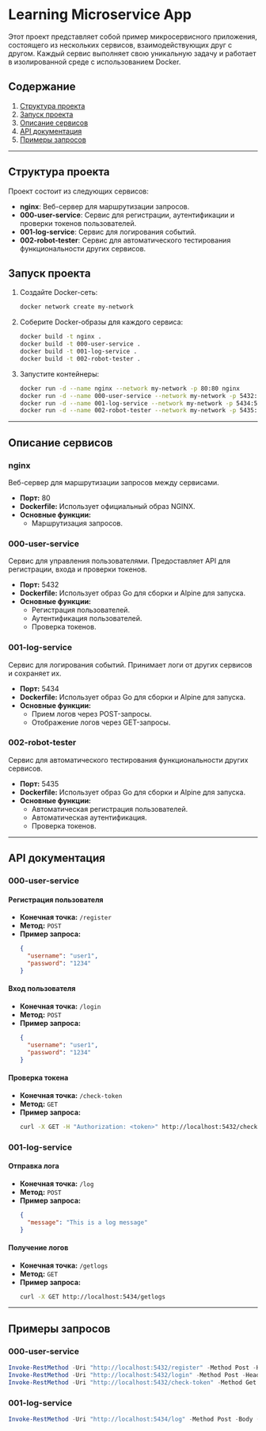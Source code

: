 # Learning Microservice App

Этот проект представляет собой пример микросервисного приложения, состоящего из нескольких сервисов, взаимодействующих друг с другом. Каждый сервис выполняет свою уникальную задачу и работает в изолированной среде с использованием Docker.

## Содержание
1. [Структура проекта](#структура-проекта)
2. [Запуск проекта](#запуск-проекта)
3. [Описание сервисов](#описание-сервисов)
4. [API документация](#api-документация)
5. [Примеры запросов](#примеры-запросов)

---

## Структура проекта

Проект состоит из следующих сервисов:
- **nginx**: Веб-сервер для маршрутизации запросов.
- **000-user-service**: Сервис для регистрации, аутентификации и проверки токенов пользователей.
- **001-log-service**: Сервис для логирования событий.
- **002-robot-tester**: Сервис для автоматического тестирования функциональности других сервисов.


## Запуск проекта

1. Создайте Docker-сеть:
   ```bash
   docker network create my-network
   ```

2. Соберите Docker-образы для каждого сервиса:
   ```bash
   docker build -t nginx .
   docker build -t 000-user-service .
   docker build -t 001-log-service .
   docker build -t 002-robot-tester .
   ```

3. Запустите контейнеры:
   ```bash
   docker run -d --name nginx --network my-network -p 80:80 nginx
   docker run -d --name 000-user-service --network my-network -p 5432:5432 000-user-service
   docker run -d --name 001-log-service --network my-network -p 5434:5434 001-log-service
   docker run -d --name 002-robot-tester --network my-network -p 5435:5435 002-robot-tester
   ```

---

## Описание сервисов

### nginx
Веб-сервер для маршрутизации запросов между сервисами.

- **Порт:** 80
- **Dockerfile:** Использует официальный образ NGINX.
- **Основные функции:**
  - Маршрутизация запросов.

### 000-user-service
Сервис для управления пользователями. Предоставляет API для регистрации, входа и проверки токенов.

- **Порт:** 5432
- **Dockerfile:** Использует образ Go для сборки и Alpine для запуска.
- **Основные функции:**
  - Регистрация пользователей.
  - Аутентификация пользователей.
  - Проверка токенов.

### 001-log-service
Сервис для логирования событий. Принимает логи от других сервисов и сохраняет их.

- **Порт:** 5434
- **Dockerfile:** Использует образ Go для сборки и Alpine для запуска.
- **Основные функции:**
  - Прием логов через POST-запросы.
  - Отображение логов через GET-запросы.

### 002-robot-tester
Сервис для автоматического тестирования функциональности других сервисов.

- **Порт:** 5435
- **Dockerfile:** Использует образ Go для сборки и Alpine для запуска.
- **Основные функции:**
  - Автоматическая регистрация пользователей.
  - Автоматическая аутентификация.
  - Проверка токенов.

---

## API документация

### 000-user-service

#### Регистрация пользователя
- **Конечная точка:** `/register`
- **Метод:** `POST`
- **Пример запроса:**
  ```json
  {
    "username": "user1",
    "password": "1234"
  }
  ```

#### Вход пользователя
- **Конечная точка:** `/login`
- **Метод:** `POST`
- **Пример запроса:**
  ```json
  {
    "username": "user1",
    "password": "1234"
  }
  ```

#### Проверка токена
- **Конечная точка:** `/check-token`
- **Метод:** `GET`
- **Пример запроса:**
  ```bash
  curl -X GET -H "Authorization: <token>" http://localhost:5432/check-token
  ```

### 001-log-service

#### Отправка лога
- **Конечная точка:** `/log`
- **Метод:** `POST`
- **Пример запроса:**
  ```json
  {
    "message": "This is a log message"
  }
  ```

#### Получение логов
- **Конечная точка:** `/getlogs`
- **Метод:** `GET`
- **Пример запроса:**
  ```bash
  curl -X GET http://localhost:5434/getlogs
  ```

---

## Примеры запросов

### 000-user-service
```powershell
Invoke-RestMethod -Uri "http://localhost:5432/register" -Method Post -Headers @{"Content-Type"="application/json"} -Body '{"username":"user1","password":"1234"}'
Invoke-RestMethod -Uri "http://localhost:5432/login" -Method Post -Headers @{"Content-Type"="application/json"} -Body '{"username":"user1","password":"1234"}'
Invoke-RestMethod -Uri "http://localhost:5432/check-token" -Method Get -Headers @{"Authorization"="<token>"}
```

### 001-log-service
```powershell
Invoke-RestMethod -Uri "http://localhost:5434/log" -Method Post -Body (@{message = "This is a log message from PowerShell"} | ConvertTo-Json) -ContentType "application/json"
```
